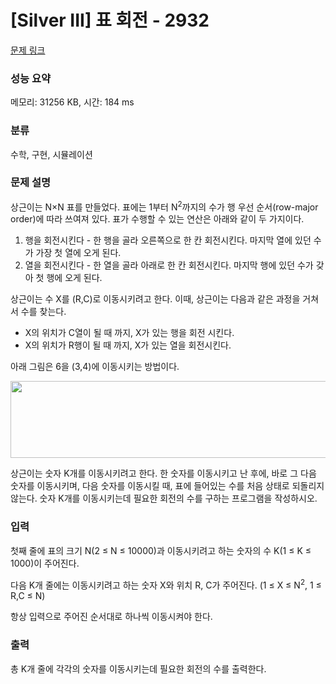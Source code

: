 # [Silver III] 표 회전 - 2932 

[문제 링크](https://www.acmicpc.net/problem/2932) 

### 성능 요약

메모리: 31256 KB, 시간: 184 ms

### 분류

수학, 구현, 시뮬레이션

### 문제 설명

<p>상근이는 N×N 표를 만들었다. 표에는 1부터 N<sup>2</sup>까지의 수가 행 우선 순서(row-major order)에 따라 쓰여져 있다. 표가 수행할 수 있는 연산은 아래와 같이 두 가지이다.</p>

<ol>
	<li>행을 회전시킨다 - 한 행을 골라 오른쪽으로 한 칸 회전시킨다. 마지막 열에 있던 수가 가장 첫 열에 오게 된다.</li>
	<li>열을 회전시킨다 - 한 열을 골라 아래로 한 칸 회전시킨다. 마지막 행에 있던 수가 갖아 첫 행에 오게 된다.</li>
</ol>

<p>상근이는 수 X를 (R,C)로 이동시키려고 한다. 이때, 상근이는 다음과 같은 과정을 거쳐서 수를 찾는다.</p>

<ul>
	<li>X의 위치가 C열이 될 때 까지, X가 있는 행을 회전 시킨다.</li>
	<li>X의 위치가 R행이 될 때 까지, X가 있는 열을 회전시킨다.</li>
</ul>

<p>아래 그림은 6을 (3,4)에 이동시키는 방법이다.</p>

<p style="text-align: center;"><img alt="" src="https://upload.acmicpc.net/614feed6-dbb8-4d85-978a-dab02f69b961/-/preview/" style="width: 650px; height: 123px;"></p>

<p>상근이는 숫자 K개를 이동시키려고 한다. 한 숫자를 이동시키고 난 후에, 바로 그 다음 숫자를 이동시키며, 다음 숫자를 이동시킬 때, 표에 들어있는 수를 처음 상태로 되돌리지 않는다. 숫자 K개를 이동시키는데 필요한 회전의 수를 구하는 프로그램을 작성하시오.</p>

### 입력 

 <p>첫째 줄에 표의 크기 N(2 ≤ N ≤ 10000)과 이동시키려고 하는 숫자의 수 K(1 ≤ K ≤ 1000)이 주어진다.</p>

<p>다음 K개 줄에는 이동시키려고 하는 숫자 X와 위치 R, C가 주어진다. (1 ≤ X ≤ N<sup>2</sup>, 1 ≤ R,C ≤ N)</p>

<p>항상 입력으로 주어진 순서대로 하나씩 이동시켜야 한다.</p>

### 출력 

 <p>총 K개 줄에 각각의 숫자를 이동시키는데 필요한 회전의 수를 출력한다.</p>

